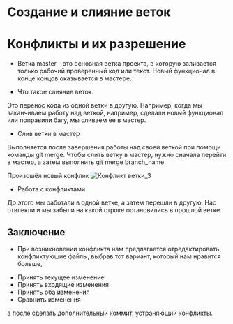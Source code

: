 # Создание и слияние веток

# Конфликты и их разрешение

* Ветка master - это основная ветка проекта, в которую заливается только рабочий проверенный код или текст. Новый функционал в конце концов оказывается в мастере. 

* Что такое слияние веток.

Это перенос кода из одной ветки в другую. Например, когда мы заканчиваем работу над веткой, например, сделали новый функционал или поправили багу, мы сливаем ее в мастер. 

* Слив ветки в мастер

Выполняется после завершения работы над своей веткой при помощи команды git merge. Чтобы слить ветку в мастер, нужно сначала перейти в мастер, а затем выполнить git merge branch_name.

Произошёл новый конфлик ![Конфликт ветки_3](foto1.jpg)

* Работа с конфликтами 

До этого мы работали в одной ветке, а затем перешли в другую. Нас отвлекли и мы забыли на какой строке остановились в прошлой ветке.

## Заключение 
* При возникновении конфликта нам предлагается отредактировать конфликтующие файлы, выбрав тот вариант, который нам нравится больше,
- Принять текущее изменение
- Принять входящие изменения
- Принять оба изменения
- Сравнить изменения
 
а после сделать дополнительный коммит, устраняющий конфликты. 